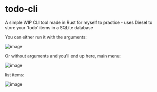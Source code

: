 # todo-cli
A simple WIP CLI tool made in Rust for myself to practice - uses Diesel to store your 'todo' items in a SQLite database

You can either run it with the arguments:

![image](https://user-images.githubusercontent.com/83826811/200171099-6698d7cc-0935-4ebf-8c3b-2059fd567e6e.png)

Or without arguments and you'll end up here,
main menu:

![image](https://user-images.githubusercontent.com/83826811/200083394-b4aa1393-3a78-4e03-83fc-4ea00b9e520b.png)

list items:

![image](https://user-images.githubusercontent.com/83826811/200083438-70589737-afdc-4ccc-8181-e5dc0a5cf3d0.png)
